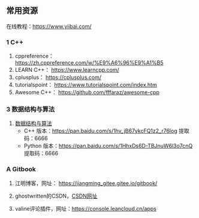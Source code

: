 ## 常用资源


在线教程：https://www.yiibai.com/

### 1 C++

1. cppreference： https://zh.cppreference.com/w/%E9%A6%96%E9%A1%B5
2. LEARN C++： https://www.learncpp.com/
3. cplusplus： https://cplusplus.com/
4. tutorialspoint： https://www.tutorialspoint.com/index.htm
5. Awesome C++： https://github.com/fffaraz/awesome-cpp



### 3 数据结构与算法

1. [数据结构与算法](https://github.com/RobotIt/hello-algo)
   - C++ 版本：https://pan.baidu.com/s/1hv_jB67ykcFQ1z2_r76log 提取码：6666
   - Python 版本：https://pan.baidu.com/s/1HhxDs6D-TBJnuW6l3o7cnQ 提取码：6666



### A Gitbook

1. 江明博客，网址： https://jiangming_gitee.gitee.io/gitbook/

2. ghostwritten的CSDN，[CSDN网址](https://blog.csdn.net/xixihahalelehehe/article/details/121107739?ops_request_misc=%257B%2522request%255Fid%2522%253A%2522169364406816800227418582%2522%252C%2522scm%2522%253A%252220140713.130102334.pc%255Fblog.%2522%257D&request_id=169364406816800227418582&biz_id=0&utm_medium=distribute.pc_search_result.none-task-blog-2~blog~first_rank_ecpm_v1~rank_v31_ecpm-15-121107739-null-null.268^v1^koosearch&utm_term=git&spm=1018.2226.3001.4450)


3. valine评论插件，网址：https://console.leancloud.cn/apps


